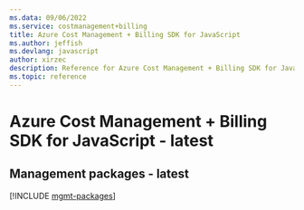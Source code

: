 ```yaml
---
ms.data: 09/06/2022
ms.service: costmanagement+billing
title: Azure Cost Management + Billing SDK for JavaScript
ms.author: jeffish
ms.devlang: javascript
author: xirzec
description: Reference for Azure Cost Management + Billing SDK for JavaScript
ms.topic: reference
---
```

# Azure Cost Management + Billing SDK for JavaScript - latest

## Management packages - latest
[!INCLUDE [mgmt-packages](cost-management-+-billing-mgmt-index.md)]